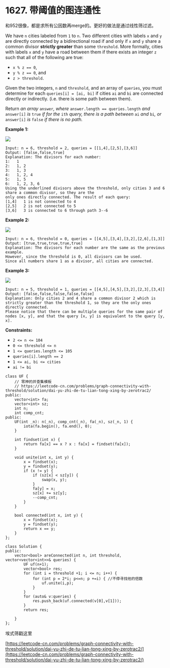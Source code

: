 # 1627. 带阈值的图连通性

和952很像，都是求所有公因数再merge的。更好的做法是通过线性筛过滤。

We have `n` cities labeled from `1` to `n`. Two different cities with labels `x` and `y` are directly connected by a bidirectional road if and only if `x` and `y` share a common divisor **strictly greater** than some `threshold`. More formally, cities with labels `x` and `y` have a road between them if there exists an integer `z` such that all of the following are true:

* `x % z == 0`,
* `y % z == 0`, and
* `z > threshold`.

Given the two integers, `n` and `threshold`, and an array of `queries`, you must determine for each `queries[i] = [ai, bi]` if cities `ai` and `bi` are connected directly or indirectly. (i.e. there is some path between them).

Return _an array_ `answer`_, where_ `answer.length == queries.length` _and_ `answer[i]` _is_ `true` _if for the_ `ith` _query, there is a path between_ `ai` _and_ `bi`_, or_ `answer[i]` _is_ `false` _if there is no path._



**Example 1:**

![](https://assets.leetcode.com/uploads/2020/10/09/ex1.jpg)

```
Input: n = 6, threshold = 2, queries = [[1,4],[2,5],[3,6]]
Output: [false,false,true]
Explanation: The divisors for each number:
1:   1
2:   1, 2
3:   1, 3
4:   1, 2, 4
5:   1, 5
6:   1, 2, 3, 6
Using the underlined divisors above the threshold, only cities 3 and 6 share a common divisor, so they are the
only ones directly connected. The result of each query:
[1,4]   1 is not connected to 4
[2,5]   2 is not connected to 5
[3,6]   3 is connected to 6 through path 3--6
```

**Example 2:**

![](https://assets.leetcode.com/uploads/2020/10/10/tmp.jpg)

```
Input: n = 6, threshold = 0, queries = [[4,5],[3,4],[3,2],[2,6],[1,3]]
Output: [true,true,true,true,true]
Explanation: The divisors for each number are the same as the previous example. 
However, since the threshold is 0, all divisors can be used. 
Since all numbers share 1 as a divisor, all cities are connected.
```

**Example 3:**

![](https://assets.leetcode.com/uploads/2020/10/17/ex3.jpg)

```
Input: n = 5, threshold = 1, queries = [[4,5],[4,5],[3,2],[2,3],[3,4]]
Output: [false,false,false,false,false]
Explanation: Only cities 2 and 4 share a common divisor 2 which is strictly greater than the threshold 1, so they are the only ones directly connected.
Please notice that there can be multiple queries for the same pair of nodes [x, y], and that the query [x, y] is equivalent to the query [y, x].
```

**Constraints:**

* `2 <= n <= 104`
* `0 <= threshold <= n`
* `1 <= queries.length <= 105`
* `queries[i].length == 2`
* `1 <= ai, bi <= cities`
* `ai != bi`

```clike
class UF {
    // 零神的并查集模板
    // https://leetcode-cn.com/problems/graph-connectivity-with-threshold/solution/dai-yu-zhi-de-tu-lian-tong-xing-by-zerotrac2/
public:
    vector<int> fa;
    vector<int> sz;
    int n;
    int comp_cnt; 
public:
    UF(int _n): n(_n), comp_cnt(_n), fa(_n), sz(_n, 1) {
        iota(fa.begin(), fa.end(), 0);
    }
    
    int findset(int x) {
        return fa[x] == x ? x : fa[x] = findset(fa[x]);
    }
    
    void unite(int x, int y) {
        x = findset(x);
        y = findset(y);
        if (x != y) {
            if (sz[x] < sz[y]) {
                swap(x, y);
            }
            fa[y] = x;
            sz[x] += sz[y];
            --comp_cnt;
        }
    }
    
    bool connected(int x, int y) {
        x = findset(x);
        y = findset(y);
        return x == y;
    }
};

class Solution {
public:
    vector<bool> areConnected(int n, int threshold, vector<vector<int>>& queries) {
        UF uf(n+1);
        vector<bool> res;
        for (int i = threshold +1; i <= n; i++) {
            for (int p = 2*i; p<=n; p +=i) { //不停寻找他的倍数
                uf.unite(i,p);
            }
        }
        for (auto& v:queries) {
            res.push_back(uf.connected(v[0],v[1]));
        }
        return res;

    }
};
```

埃式筛戳这里

[https://leetcode-cn.com/problems/graph-connectivity-with-threshold/solution/dai-yu-zhi-de-tu-lian-tong-xing-by-zerotrac2/](https://leetcode-cn.com/problems/graph-connectivity-with-threshold/solution/dai-yu-zhi-de-tu-lian-tong-xing-by-zerotrac2/)
